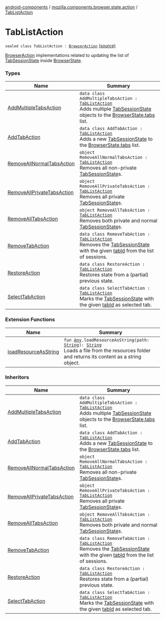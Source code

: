 [android-components](../../index.md) / [mozilla.components.browser.state.action](../index.md) / [TabListAction](./index.md)

# TabListAction

`sealed class TabListAction : `[`BrowserAction`](../-browser-action.md) [(source)](https://github.com/mozilla-mobile/android-components/blob/master/components/browser/state/src/main/java/mozilla/components/browser/state/action/BrowserAction.kt#L62)

[BrowserAction](../-browser-action.md) implementations related to updating the list of [TabSessionState](../../mozilla.components.browser.state.state/-tab-session-state/index.md) inside [BrowserState](../../mozilla.components.browser.state.state/-browser-state/index.md).

### Types

| Name | Summary |
|---|---|
| [AddMultipleTabsAction](-add-multiple-tabs-action/index.md) | `data class AddMultipleTabsAction : `[`TabListAction`](./index.md)<br>Adds multiple [TabSessionState](../../mozilla.components.browser.state.state/-tab-session-state/index.md) objects to the [BrowserState.tabs](../../mozilla.components.browser.state.state/-browser-state/tabs.md) list. |
| [AddTabAction](-add-tab-action/index.md) | `data class AddTabAction : `[`TabListAction`](./index.md)<br>Adds a new [TabSessionState](../../mozilla.components.browser.state.state/-tab-session-state/index.md) to the [BrowserState.tabs](../../mozilla.components.browser.state.state/-browser-state/tabs.md) list. |
| [RemoveAllNormalTabsAction](-remove-all-normal-tabs-action.md) | `object RemoveAllNormalTabsAction : `[`TabListAction`](./index.md)<br>Removes all non-private [TabSessionState](../../mozilla.components.browser.state.state/-tab-session-state/index.md)s. |
| [RemoveAllPrivateTabsAction](-remove-all-private-tabs-action.md) | `object RemoveAllPrivateTabsAction : `[`TabListAction`](./index.md)<br>Removes all private [TabSessionState](../../mozilla.components.browser.state.state/-tab-session-state/index.md)s. |
| [RemoveAllTabsAction](-remove-all-tabs-action.md) | `object RemoveAllTabsAction : `[`TabListAction`](./index.md)<br>Removes both private and normal [TabSessionState](../../mozilla.components.browser.state.state/-tab-session-state/index.md)s. |
| [RemoveTabAction](-remove-tab-action/index.md) | `data class RemoveTabAction : `[`TabListAction`](./index.md)<br>Removes the [TabSessionState](../../mozilla.components.browser.state.state/-tab-session-state/index.md) with the given [tabId](-remove-tab-action/tab-id.md) from the list of sessions. |
| [RestoreAction](-restore-action/index.md) | `data class RestoreAction : `[`TabListAction`](./index.md)<br>Restores state from a (partial) previous state. |
| [SelectTabAction](-select-tab-action/index.md) | `data class SelectTabAction : `[`TabListAction`](./index.md)<br>Marks the [TabSessionState](../../mozilla.components.browser.state.state/-tab-session-state/index.md) with the given [tabId](-select-tab-action/tab-id.md) as selected tab. |

### Extension Functions

| Name | Summary |
|---|---|
| [loadResourceAsString](../../mozilla.components.support.test.file/kotlin.-any/load-resource-as-string.md) | `fun `[`Any`](https://kotlinlang.org/api/latest/jvm/stdlib/kotlin/-any/index.html)`.loadResourceAsString(path: `[`String`](https://kotlinlang.org/api/latest/jvm/stdlib/kotlin/-string/index.html)`): `[`String`](https://kotlinlang.org/api/latest/jvm/stdlib/kotlin/-string/index.html)<br>Loads a file from the resources folder and returns its content as a string object. |

### Inheritors

| Name | Summary |
|---|---|
| [AddMultipleTabsAction](-add-multiple-tabs-action/index.md) | `data class AddMultipleTabsAction : `[`TabListAction`](./index.md)<br>Adds multiple [TabSessionState](../../mozilla.components.browser.state.state/-tab-session-state/index.md) objects to the [BrowserState.tabs](../../mozilla.components.browser.state.state/-browser-state/tabs.md) list. |
| [AddTabAction](-add-tab-action/index.md) | `data class AddTabAction : `[`TabListAction`](./index.md)<br>Adds a new [TabSessionState](../../mozilla.components.browser.state.state/-tab-session-state/index.md) to the [BrowserState.tabs](../../mozilla.components.browser.state.state/-browser-state/tabs.md) list. |
| [RemoveAllNormalTabsAction](-remove-all-normal-tabs-action.md) | `object RemoveAllNormalTabsAction : `[`TabListAction`](./index.md)<br>Removes all non-private [TabSessionState](../../mozilla.components.browser.state.state/-tab-session-state/index.md)s. |
| [RemoveAllPrivateTabsAction](-remove-all-private-tabs-action.md) | `object RemoveAllPrivateTabsAction : `[`TabListAction`](./index.md)<br>Removes all private [TabSessionState](../../mozilla.components.browser.state.state/-tab-session-state/index.md)s. |
| [RemoveAllTabsAction](-remove-all-tabs-action.md) | `object RemoveAllTabsAction : `[`TabListAction`](./index.md)<br>Removes both private and normal [TabSessionState](../../mozilla.components.browser.state.state/-tab-session-state/index.md)s. |
| [RemoveTabAction](-remove-tab-action/index.md) | `data class RemoveTabAction : `[`TabListAction`](./index.md)<br>Removes the [TabSessionState](../../mozilla.components.browser.state.state/-tab-session-state/index.md) with the given [tabId](-remove-tab-action/tab-id.md) from the list of sessions. |
| [RestoreAction](-restore-action/index.md) | `data class RestoreAction : `[`TabListAction`](./index.md)<br>Restores state from a (partial) previous state. |
| [SelectTabAction](-select-tab-action/index.md) | `data class SelectTabAction : `[`TabListAction`](./index.md)<br>Marks the [TabSessionState](../../mozilla.components.browser.state.state/-tab-session-state/index.md) with the given [tabId](-select-tab-action/tab-id.md) as selected tab. |

